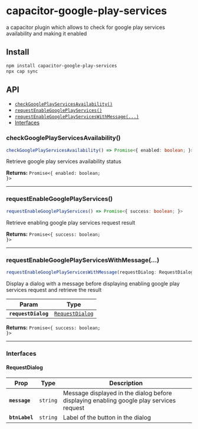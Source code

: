 # capacitor-google-play-services

a capacitor plugin which allows to check for google play services availability and making it enabled

## Install

```bash
npm install capacitor-google-play-services
npx cap sync
```

## API

<docgen-index>

* [`checkGooglePlayServicesAvailability()`](#checkgoogleplayservicesavailability)
* [`requestEnableGooglePlayServices()`](#requestenablegoogleplayservices)
* [`requestEnableGooglePlayServicesWithMessage(...)`](#requestenablegoogleplayserviceswithmessage)
* [Interfaces](#interfaces)

</docgen-index>

<docgen-api>
<!--Update the source file JSDoc comments and rerun docgen to update the docs below-->

### checkGooglePlayServicesAvailability()

```typescript
checkGooglePlayServicesAvailability() => Promise<{ enabled: boolean; }>
```

Retrieve google play services availability status

**Returns:** <code>Promise&lt;{ enabled: boolean; }&gt;</code>

--------------------


### requestEnableGooglePlayServices()

```typescript
requestEnableGooglePlayServices() => Promise<{ success: boolean; }>
```

Retrieve enabling google play services request result

**Returns:** <code>Promise&lt;{ success: boolean; }&gt;</code>

--------------------


### requestEnableGooglePlayServicesWithMessage(...)

```typescript
requestEnableGooglePlayServicesWithMessage(requestDialog: RequestDialog) => Promise<{ success: boolean; }>
```

Display a dialog with a message before displaying enabling google play services request and retrieve the result

| Param               | Type                                                    |
| ------------------- | ------------------------------------------------------- |
| **`requestDialog`** | <code><a href="#requestdialog">RequestDialog</a></code> |

**Returns:** <code>Promise&lt;{ success: boolean; }&gt;</code>

--------------------


### Interfaces


#### RequestDialog

| Prop           | Type                | Description                                                                             |
| -------------- | ------------------- | --------------------------------------------------------------------------------------- |
| **`message`**  | <code>string</code> | Message displayed in the dialog before displaying enabling google play services request |
| **`btnLabel`** | <code>string</code> | Label of the button in the dialog                                                       |

</docgen-api>
